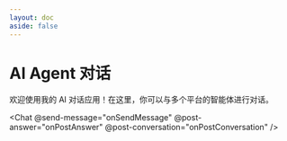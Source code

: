 ```yaml
---
layout: doc
aside: false
---
```


# AI Agent 对话

欢迎使用我的 AI 对话应用！在这里，你可以与多个平台的智能体进行对话。

<Messages :messages="messages" id="messages" />

<Chat @send-message="onSendMessage" @post-answer="onPostAnswer" @post-conversation="onPostConversation" />

<script setup>
import { ref } from 'vue';
import Chat from '../cmps/chat/index.vue';
import Messages from '../cmps/messages/index.vue';

const chatMessages = ref();
const messages = ref([
  {  message: '你好！你是谁？', sender: 'user', type: 'text' },
  {  message: '我是Agent-vp，一个集成百度-文心、清华-智谱、字节-扣子等多家智能体平台的Agent工具，我可以调用多平台的Agent API，并支持解析Markdown、表格、图表、PPT等多种格式内容。如果你有任何问题或需要帮助，尽管问我吧！', sender: 'agent', type: 'text' }
]);

const onSendMessage = (message) => {
  messages.value.push({
    sender: 'user',
    type: 'text',
    message: message
  })
  setTimeout(() => {
    scrollMessageToBottom();   
  }, 1000);
};

const onPostAnswer = (contents) => {
  messages.value.push({
    sender: 'agent',
    type: contents?.[0]?.dataType || 'text',
    message: contents?.[0]?.text
  })
  setTimeout(() => {
    scrollMessageToBottom();   
  }, 1000);
}

const onPostConversation = (contents) => {
  const lastMessage = messages.value[messages.value.length - 1];
  if (lastMessage.sender === 'user') {
      messages.value.push({
        sender: 'agent',
        type: contents?.[0]?.dataType || 'text',
        message: contents?.[0]?.text || ''
      })
  } else {
    if (['text', 'markdown'].includes(contents?.[0]?.dataType)) {
      if (contents?.[0]?.type === 'replace') {
        lastMessage.message = contents?.[0]?.text || '';
      } else {
        lastMessage.message += contents?.[0]?.text || '';
      }
    }
  }
  setTimeout(() => {
    scrollMessageToBottom();   
  }, 1000);
}

const scrollMessageToBottom = () => {
  const container = document.getElementById('messages');
  if (container) {
    container.scrollTop = container.scrollHeight;
  }
}
</script>

<style lang="less">
.VPDoc {
  padding-bottom: 0px !important;
  .content {
    padding-bottom: 0px !important;
  }
}
</style>

